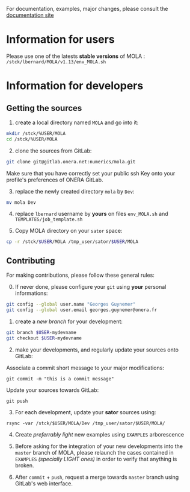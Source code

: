 For documentation, examples, major changes, please consult the [documentation site](https://gitlab.onera.net/numerics/mola/-/wikis/Documentation-link)

Information for users
=====================

Please use one of the latests **stable versions** of MOLA : `/stck/lbernard/MOLA/v1.13/env_MOLA.sh` 


Information for developers
==========================


Getting the sources
-------------------

1. create a local directory named `MOLA` and go into it:

```bash
mkdir /stck/%USER/MOLA
cd /stck/%USER/MOLA
```

2. clone the sources from GitLab:

```bash
git clone git@gitlab.onera.net:numerics/mola.git
```

Make sure that you have correctly set your public ssh Key onto your profile's preferences of ONERA GitLab.

3. replace the newly created directory `mola` by `Dev`:

```bash
mv mola Dev
```

4. replace `lbernard` username by **yours** on files `env_MOLA.sh` and `TEMPLATES/job_template.sh`

5. Copy MOLA directory on your `sator` space:

```bash
cp -r /stck/$USER/MOLA /tmp_user/sator/$USER/MOLA
```


Contributing
------------

For making contributions, please follow these general rules:

0. If never done, please configure your `git` using **your** personal informations:

```bash
git config --global user.name "Georges Guynemer"
git config --global user.email georges.guynemer@onera.fr
```

1. create a *new branch* for your development:

```bash
git branch $USER-mydevname
git checkout $USER-mydevname
```

2. make your developments, and regularly update your sources onto GitLab:

Associate a commit short message to your major modifications:
```
git commit -m "this is a commit message"
```

Update your sources towards GitLab:
```
git push 
```

3. For each development, update your **sator** sources using:

```
rsync -var /stck/$USER/MOLA/Dev /tmp_user/sator/$USER/MOLA/
```

4. Create *preferrably light* new examples using `EXAMPLES` arborescence

5. Before asking for the integration of your new developments into the `master` branch of MOLA, please 
   relaunch the cases contained in `EXAMPLES` *(specially LIGHT ones)* in order to verify that anything
   is broken. 

6. After `commit` + `push`, request a merge towards `master` branch using GitLab's web interface.




